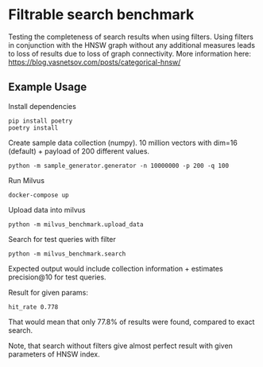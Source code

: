 # Filtrable search benchmark

Testing the completeness of search results when using filters.
Using filters in conjunction with the HNSW graph without any additional measures leads to loss of results due to loss of graph connectivity.
More information here: https://blog.vasnetsov.com/posts/categorical-hnsw/


## Example Usage


Install dependencies
```
pip install poetry
poetry install
```

Create sample data collection (numpy).
10 million vectors with dim=16 (default) + payload of 200 different values.

```
python -m sample_generator.generator -n 10000000 -p 200 -q 100
```

Run Milvus

```
docker-compose up
```

Upload data into milvus
```
python -m milvus_benchmark.upload_data
```

Search for test queries with filter
```
python -m milvus_benchmark.search
```

Expected output would include collection information + estimates precision@10 for test queries.

Result for given params:
```
hit_rate 0.778
```

That would mean that only 77.8% of results were found, compared to exact search.

Note, that search without filters give almost perfect result with given parameters of HNSW index.

